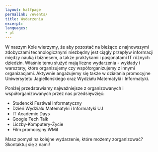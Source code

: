 ```yaml
---
layout: halfpage
permalink: /events/
title: Wydarzenia
excerpt: 
languages:
- pl
---
```

W naszym Kole wierzymy, że aby pozostać na bieżąco z najnowszymi zdobyczami technologicznymi niezbędny jest ciągły przepływ informacji między nauką i biznesem, a także praktykami i pasjonatami IT różnych dziedzin. Właśnie temu służyć mają liczne wydarzenia - wykłady i warsztaty, które organizujemy czy współorganizujemy z innymi organizacjami. Aktywnie angażujemy się także w działania promocyjne Uniwersytetu Jagiellońskiego oraz Wydziału Matematyki i Informatyki. 

Poniżej przedstawiamy najważniejsze z organizowanych i współorganizowanych przez nas przedsięwzięć:

- Studencki Festiwal Informatyczny
- Dzień Wydziału Matematyki i Informatyki UJ
- IT Academic Days
- Google Tech Talk
- Liczby-Komputery-Życie
- Film promocyjny WMiI

Masz pomysł na kolejne wydarzenie, które możemy zorganizować? Skontaktuj się z nami!
